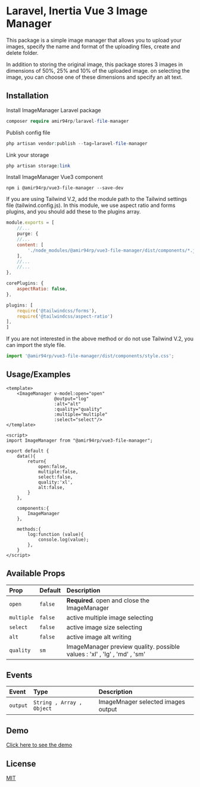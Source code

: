 
# Laravel, Inertia Vue 3  Image Manager

This package is a simple image manager that allows you to upload your images, specify the name and format of the uploading files, create and delete folder.

In addition to storing the original image, this package stores 3 images in dimensions of 50%, 25% and 10% of the uploaded image.
on selecting the image, you can choose one of these dimensions and specify an alt text.


## Installation

Install ImageManager Laravel package

```php
composer require amir94rp/laravel-file-manager
```

Publish config file

```php
php artisan vendor:publish --tag=laravel-file-manager
```

Link your storage

```php
php artisan storage:link
```

Install ImageManager Vue3 component

```npm
npm i @amir94rp/vue3-file-manager --save-dev
```

If you are using Tailwind V.2, add the module path to the Tailwind settings file (tailwind.config.js).
In this module, we use aspect ratio and forms plugins, and you should add these to the plugins array.

```js
module.exports = [
    //...
    purge: {
    //...
    content: [
        './node_modules/@amir94rp/vue3-file-manager/dist/components/*.js',
    ],
    //...
    //...
},

corePlugins: {
    aspectRatio: false,
},

plugins: [
    require('@tailwindcss/forms'),
    require('@tailwindcss/aspect-ratio')
],
]
```

If you are not interested in the above method or do not use Tailwind V.2, you can import the style file.

```js
import '@amir94rp/vue3-file-manager/dist/components/style.css';
```

## Usage/Examples

```vue
<template>
    <ImageManager v-model:open="open"
                  @output="log"
                  :alt="alt"
                  :quality="quality"
                  :multiple="multiple"
                  :select="select"/>
</template>

<script>
import ImageManager from "@amir94rp/vue3-file-manager";

export default {
    data(){
        return{
            open:false,
            multiple:false,
            select:false,
            quality:'xl',
            alt:false,
        }
    },

    components:{
        ImageManager
    },

    methods:{
        log:function (value){
            console.log(value);
        },
    }
</script>
```


## Available Props


| Prop | Default     | Description                |
| :-------- | :------- | :------------------------- |
| `open` | `false` | **Required**. open and close the ImageManager |
| `multiple` | `false` | active multiple image selecting |
| `select` | `false` | active image size selecting |
| `alt` | `false` | active image alt writing |
| `quality` | `sm` | ImageManager preview quality. possible values : 'xl' , 'lg' , 'md' , 'sm' |






## Events


| Event |   Type   | Description                |
| :-------- | :------- | :------------------------- |
| `output` | `String , Array , Object` | ImageMnager selected images output |






## Demo

[Click here to see the demo](https://image-manager.amir94rp.me/)

## License

[MIT](https://choosealicense.com/licenses/mit/)

